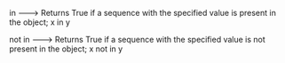 in ---> Returns True if a sequence with the specified value is present in the object; x in y	


not in	---> Returns True if a sequence with the specified value is not present in the object; x not in y